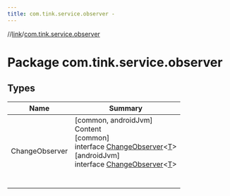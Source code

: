 ```yaml
---
title: com.tink.service.observer -
---
```

//[link](../index.md)/[com.tink.service.observer](index.md)



# Package com.tink.service.observer  


## Types  
  
|  Name|  Summary| 
|---|---|
| <a name="com.tink.service.observer/ChangeObserver///PointingToDeclaration/"></a>ChangeObserver| <a name="com.tink.service.observer/ChangeObserver///PointingToDeclaration/"></a>[common, androidJvm]  <br>Content  <br>[common]  <br>interface [ChangeObserver]([common]-change-observer/index.md)<[T]([common]-change-observer/index.md)>  <br>[androidJvm]  <br>interface [ChangeObserver]([android-jvm]-change-observer/index.md)<[T]([android-jvm]-change-observer/index.md)>  <br><br><br>

